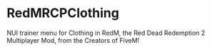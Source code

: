 # RedMRCPClothing
 NUI trainer menu for Clothing in RedM, the Red Dead Redemption 2 Multiplayer Mod, from the Creators of FiveM!
